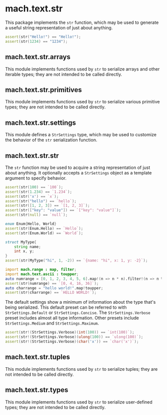 # mach.text.str


This package implements the `str` function, which may be used to generate a
useful string representation of just about anything.

``` D
assert(str("Hello!") == "Hello!");
assert(str(1234) == "1234");
```


## mach.text.str.arrays


This module implements functions used by `str` to serialize arrays and other
iterable types; they are not intended to be called directly.


## mach.text.str.primitives


This module implements functions used by `str` to serialize various primitive
types; they are not intended to be called directly.


## mach.text.str.settings


This module defines a `StrSettings` type, which may be used to customize the
behavior of the `str` serialization function.


## mach.text.str.str


The `str` function may be used to acquire a string representation of just about
anything.
It optionally accepts a `StrSettings` object as a template argument to specify
behavior.

``` D
assert(str(100) == `100`);
assert(str(1.234) == `1.234`);
assert(str('x') == `x`);
assert(str("hello") == `hello`);
assert(str([1, 2, 3]) == `[1, 2, 3]`);
assert(str(["key": "value"]) == `["key": "value"]`);
assert(str(null) == `null`);
```

``` D
enum Enum{Hello, World}
assert(str(Enum.Hello) == `Hello`);
assert(str(Enum.World) == `World`);
```

``` D
struct MyType{
    string name;
    int x, y;
}
assert(str(MyType("hi", 1, -2)) == `{name: "hi", x: 1, y: -2}`);
```

``` D
import mach.range : map, filter;
import mach.text.ascii : toupper;
auto numrange = [0, 1, 2, 3, 4, 5, 6].map!(n => n * n).filter!(n => n % 2 == 0);
assert(str(numrange) == `[0, 4, 16, 36]`);
auto charrange = "hello world!".map!toupper;
assert(str(charrange) == `HELLO WORLD!`);
```


The default settings show a minimum of information about the type that's being
serialized.
This default preset can be referred to with `StrSettings.Default` or
`StrSettings.Concise`. The `StrSettings.Verbose` preset includes almost all
type information. Other presets include `StrSettings.Medium` and
`StrSettings.Maximum`.

``` D
assert(str!(StrSettings.Verbose)(int(100)) == `int(100)`);
assert(str!(StrSettings.Verbose)(ulong(100)) == `ulong(100)`);
assert(str!(StrSettings.Verbose)(char('x')) == `char('x')`);
```


## mach.text.str.tuples


This module implements functions used by `str` to serialize tuples;
they are not intended to be called directly.


## mach.text.str.types


This module implements functions used by `str` to serialize user-defined types;
they are not intended to be called directly.


